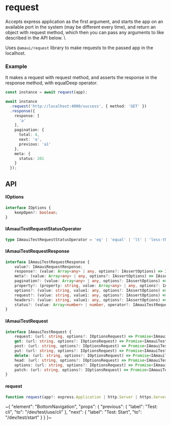 
# request

Accepts express application as the first argument, and starts the app on an available port in the system (may be different every time), and return an object with request method, which then you can pass any arguments to like described in the API below. \

Uses `@amaui/request` library to make requests to the passed app in the localhost.

### Example

It makes a request with request method, and asserts the response in the response method, with equalDeep operator.

```ts
const instance = await request(app);

await instance
  .request('http://localhost:4000/success', { method: 'GET' })
  .response({
    response: [
      'a'
    ],
    pagination: {
      total: 4,
      next: 'a',
      previous: 'a1'
    },
    meta: {
      status: 201
    }
  });
```

## API

#### IOptions

```ts
interface IOptions {
    keepOpen?: boolean;
}
```

#### IAmauiTestRequestStatusOperator

```ts
type IAmauiTestRequestStatusOperator = 'eq' | 'equal' | 'lt' | 'less-than' | 'lte' | 'less-than-equal' | 'gt' | 'greater-than' | 'gte' | 'greater-than-equal';
```

#### IAmauiTestRequestResponse

```ts
interface IAmauiTestRequestResponse {
    value?: IAmauiRequestResponse;
    response?: (value: Array<any> | any, options?: IAssertOptions) => IAssertObject;
    meta?: (value: Array<any> | any, options?: IAssertOptions) => IAssertObject;
    pagination?: (value: Array<any> | any, options?: IAssertOptions) => IAssertObject;
    property?: (property: string, value: Array<any> | any, options?: IAssertOptions) => IAssertObject;
    options?: (value: string, value1: any, options?: IAssertOptions) => IAssertObject;
    request?: (value: string, value1: any, options?: IAssertOptions) => IAssertObject;
    headers?: (value: string, value1: any, options?: IAssertOptions) => IAssertObject;
    status?: (value: Array<number> | number, operator?: IAmauiTestRequestStatusOperator, options?: IAssertOptions) => IAssertObject;
}
```

#### IAmauiTestRequest

```ts
interface IAmauiTestRequest {
    request: (url: string, options?: IOptionsRequest) => Promise<IAmauiTestRequestResponse>;
    get: (url: string, options?: IOptionsRequest) => Promise<IAmauiTestRequestResponse>;
    post: (url: string, options?: IOptionsRequest) => Promise<IAmauiTestRequestResponse>;
    put: (url: string, options?: IOptionsRequest) => Promise<IAmauiTestRequestResponse>;
    delete: (url: string, options?: IOptionsRequest) => Promise<IAmauiTestRequestResponse>;
    head: (url: string, options?: IOptionsRequest) => Promise<IAmauiTestRequestResponse>;
    options: (url: string, options?: IOptionsRequest) => Promise<IAmauiTestRequestResponse>;
    patch: (url: string, options?: IOptionsRequest) => Promise<IAmauiTestRequestResponse>;
}
```

#### request

```ts
function request(app?: express.Application | http.Server | https.Server | string, options_?: IOptions): Promise<IAmauiTestRequest>;
```


~{
  "element": "BottomNavigation",
  "props": {
    "previous": {
      "label": "Test: cli",
      "to": "/dev/test/use/cli"
    },
    "next": {
      "label": "Test: Start",
      "to": "/dev/test/start"
    }
  }
}~
